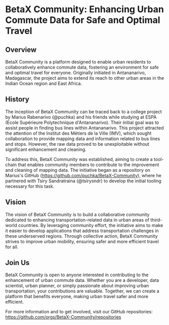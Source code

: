 # BetaX Community: Enhancing Urban Commute Data for Safe and Optimal Travel

## Overview

BetaX Community is a platform designed to enable urban residents to
collaboratively enhance commute data, fostering an environment for
safe and optimal travel for everyone. Originally initiated in
Antananarivo, Madagascar, the project aims to extend its reach to
other urban areas in the Indian Ocean region and East Africa.

## History

The inception of BetaX Community can be traced back to a college
project by Marius Rabenarivo (@puchka) and his friends while studying
at ESPA (Ecole Supérieure Polytechnique d'Antananarivo). Their initial
goal was to assist people in finding bus lines within
Antananarivo. This project attracted the attention of the Institut des
Métiers de la Ville (IMV), which sought collaboration to provide
mapping data and information related to bus lines and stops. However,
the raw data proved to be unexploitable without significant
enhancement and cleaning.

To address this, BetaX Community was established, aiming to create a
tool-chain that enables community members to contribute to the
improvement and cleaning of mapping data. The initiative began as a
repository on Marius's GitHub
(https://github.com/puchka/BetaX-Community), where he partnered with
Tsiry Sandratraina (@tsirysndr) to develop the initial tooling
necessary for this task.

## Vision

The vision of BetaX Community is to build a collaborative community
dedicated to enhancing transportation-related data in urban areas of
third-world countries. By leveraging community effort, the initiative
aims to make it easier to develop applications that address
transportation challenges in these underserved regions. Through
collective action, BetaX Community strives to improve urban mobility,
ensuring safer and more efficient travel for all.

## Join Us

BetaX Community is open to anyone interested in contributing to the
enhancement of urban commute data. Whether you are a developer, data
scientist, urban planner, or simply passionate about improving urban
transportation, your contributions are valuable. Together, we can
create a platform that benefits everyone, making urban travel safer
and more efficient.

For more information and to get involved, visit our GitHub
repositories: https://github.com/orgs/BetaX-Community/repositories
